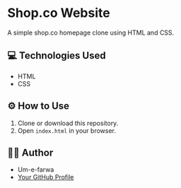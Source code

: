 # Shop.co Website

A simple shop.co homepage clone using HTML and CSS.

## 💻 Technologies Used

- HTML
- CSS

## ⚙️ How to Use

1. Clone or download this repository.
2. Open `index.html` in your browser.

## 🙋‍♀️ Author

- Um-e-farwa
- [Your GitHub Profile](https://github.com/ufarwa-dev)
